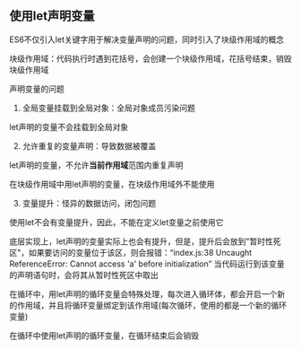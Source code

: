 ## 使用let声明变量



ES6不仅引入let关键字用于解决变量声明的问题，同时引入了块级作用域的概念

块级作用域：代码执行时遇到花括号，会创建一个块级作用域，花括号结束，销毁块级作用域





声明变量的问题

1. 全局变量挂载到全局对象：全局对象成员污染问题

let声明的变量不会挂载到全局对象

2. 允许重复的变量声明：导致数据被覆盖

let声明的变量，不允许**当前作用域**范围内重复声明

在块级作用域中用let声明的变量，在块级作用域外不能使用

3. 变量提升：怪异的数据访问，闭包问题

使用let不会有变量提升，因此，不能在定义let变量之前使用它

底层实现上，let声明的变量实际上也会有提升，但是，提升后会放到"暂时性死区"，如果要访问的变量位于该区，则会报错：“index.js:38 Uncaught ReferenceError: Cannot access 'a' before initialization”
当代码运行到该变量的声明语句时，会将其从暂时性死区中取出
   


在循环中，用let声明的循环变量会特殊处理，每次进入循环体，都会开启一个新的作用域，并且将循环变量绑定到该作用域(每次循环，使用的都是一个新的循环变量)

在循环中使用let声明的循环变量，在循环结束后会销毁